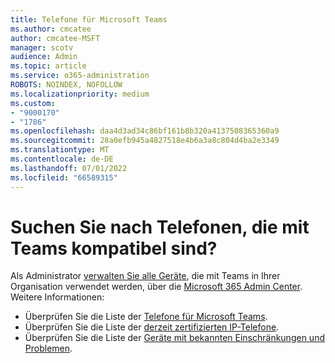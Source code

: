 ```yaml
---
title: Telefone für Microsoft Teams
ms.author: cmcatee
author: cmcatee-MSFT
manager: scotv
audience: Admin
ms.topic: article
ms.service: o365-administration
ROBOTS: NOINDEX, NOFOLLOW
ms.localizationpriority: medium
ms.custom:
- "9000170"
- "1786"
ms.openlocfilehash: daa4d3ad34c86bf161b8b320a4137508365360a9
ms.sourcegitcommit: 28a0efb945a4827518e4b6a3a8c804d4ba2e3349
ms.translationtype: MT
ms.contentlocale: de-DE
ms.lasthandoff: 07/01/2022
ms.locfileid: "66589315"
---
```

# <a name="are-you-looking-for-phones-that-are-compatible-with-teams"></a>Suchen Sie nach Telefonen, die mit Teams kompatibel sind?

Als Administrator [verwalten Sie alle Geräte](https://docs.microsoft.com/microsoftteams/device-management), die mit Teams in Ihrer Organisation verwendet werden, über die [Microsoft 365 Admin Center](https://admin.microsoft.com/adminportal/home?ref=homepage). Weitere Informationen: 

- Überprüfen Sie die Liste der [Telefone für Microsoft Teams](https://docs.microsoft.com/microsoftteams/phones-for-teams). 
- Überprüfen Sie die Liste der [derzeit zertifizierten IP-Telefone](https://docs.microsoft.com/microsoftteams/teams-ip-phones#currently-certified-ip-phones). 
- Überprüfen Sie die Liste der [Geräte mit bekannten Einschränkungen und Problemen](https://support.microsoft.com/office/use-certified-teams-devices-to-help-manage-calls-and-meetings-65d6e104-444d-4013-b8c2-f11317dd69a8). 